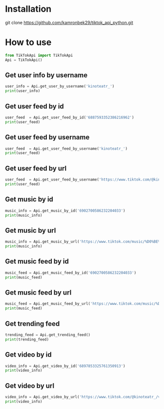 # Installation
git clone https://github.com/kamronbek29/tiktok_api_python.git

# How to use
```python
from TikTokApi import TikTokApi
Api = TikTokApi()
```

## Get user info by username
```python
user_info = Api.get_user_by_username('kinoteatr_')
print(user_info)
```

## Get user feed by id
```python
user_feed  = Api.get_user_feed_by_id('6887593352386216962')
print(user_feed)
```

## Get user feed by username
```python
user_feed  = Api.get_user_feed_by_username('kinoteatr_')
print(user_feed)
```

## Get user feed by url
```python
user_feed  = Api.get_user_feed_by_username('https://www.tiktok.com/@kinoteatr_')
print(user_feed)
```

## Get music by id
```python
music_info = Api.get_music_by_id('6902700586232204033')
print(music_info)
```

## Get music by url
```python
music_info = Api.get_music_by_url('https://www.tiktok.com/music/%D0%BE%D1%80%D0%B8%D0%B3%D0%B8%D0%BD%D0%B0%D0%BB%D1%8C%D0%BD%D1%8B%D0%B9-%D0%B7%D0%B2%D1%83%D0%BA-6902700586232204033')
print(music_info)
```

## Get music feed by id
```python
music_feed = Api.get_music_feed_by_id('6902700586232204033')
print(music_feed)
```

## Get music feed by url
```python
music_feed = Api.get_music_feed_by_url('https://www.tiktok.com/music/%D0%BE%D1%80%D0%B8%D0%B3%D0%B8%D0%BD%D0%B0%D0%BB%D1%8C%D0%BD%D1%8B%D0%B9-%D0%B7%D0%B2%D1%83%D0%BA-6902700586232204033')
print(music_feed)
```

## Get trending feed
```python
trending_feed = Api.get_trending_feed()
print(trending_feed)
```

## Get video by id
```python
video_info = Api.get_video_by_id('6897853325761350913')
print(video_info)
```

## Get video by url
```python
video_info = Api.get_video_by_url('https://www.tiktok.com/@kinoteatr_/video/6902854770277518593')
print(video_info)
```

